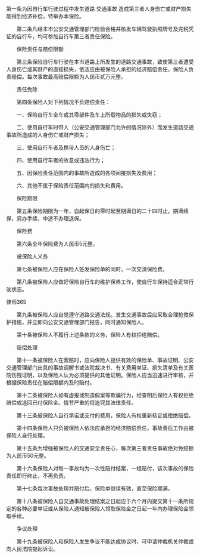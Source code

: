 
 第一条为因自行车行驶过程中发生道路
交通事故
造成第三者人身伤亡或财产损失能得到经济补偿，特举办本保险。

　　第二条凡经本市公安交通管理部门检验合格并核发车辆驾驶执照牌号及完税凭证的自行车，均可参加自行车第三者责任保险。

　　保险责任与赔偿限额

　　第三条保险自行车行驶在本市道路上所发生的道路交通事故，致使第三者遭受人身伤亡或其财产的直接损失，依法应由被保险人承担的经济赔偿责任，保险人负责赔偿。每次事故最高赔偿限额为人民币贰万元整。

　　责任免除

　　第四条保险人对下列情况不负赔偿责任：

　　一、保险自行车全车或其零部件及车上所载物品的损失或失窃；

　　二、使用自行车时带人（公安交通管理部门允许的情况除外）而发生道路交通事故所造成的人身伤亡或财产损失；

　　三、使用自行车者及携带人员的人身伤亡；

　　四、使用自行车者的故意或违法行为；

　　五、因保险责任范围内的事故所造成的各项间接损失及费用；

　　六、其他不属于保险责任范围内的损失和费用。

　　保险期限

　　第五条保险期限为一年，自起保日的零时起至期满日的二十四时止。期满续保，另办手续，中途不办理退保。

　　保险费

　　第六条全年保险费为人民币5元整。

　　被保险人义务

　　第七条被保险人应在保险人签发保险单的同时，一次交清保险费。

　　第八条被保险人应做好保险自行车的维护保养工作，使自行车保持适合正常行驶状态。





 
律师365






　　第九条被保险人应自觉遵守道路交通法规。发生交通事故后应采取合理抢救保护措施，并立即向公安交通管理部门报告，同时通知保险人。



　　第十条被保险人不履行上述条款的义务，保险人有权拒绝赔偿。



　　赔偿处理



　　第十一条被保险人在索赔时，应向保险人提供有效的保险单、事故证明、公安交通管理部门出具的事故调解书或法院裁决书、有关费用单证、损失清单及有关医院伤残证明，以及保险人认为必须提供的其他证明。保险人应当迅速进行审核，并根据保险责任在赔偿限额内及时赔付。



　　第十二条被保险人如有虚报或制造假案等欺骗行为，经查明后保险人有权拒绝赔偿或追回已付保险金。情节严重的将追究其法律责任。



　　第十三条被保险人自行承诺或支付的费用，保险人有权重新核定或拒绝赔偿。



　　第十四条保险人只负被保险人依法应承担的经济赔偿责任，事故善后工作由被保险人自行处理。



　　第十五条为增强被保险人的交通安全责任心，每次第三者责任事故绝对免赔额为人民币50元整。



　　第十六条保险人对每一事故均为一次性赔付结案，一经赔付，该次事故的保险责任即行终止，不再负责。



　　第十七条每次事故处理并赔付后，保险单继续有效，直至保险期满。



　　第十八条被保险人自交通事故处理结案之日起应于六个月内提交第十一条所规定的各种必要单证或从保险人通知被保险人领取保险金之日起一年内办理保险金领取手续。



　　争议处理



　　第十九条被保险人和保险人发生争议不能达成协议时，可申请仲裁机关仲裁或向人民法院提起诉讼。



 


 

 
 
 
 
 
  


  
 

  


  


  
 
 
 
 

